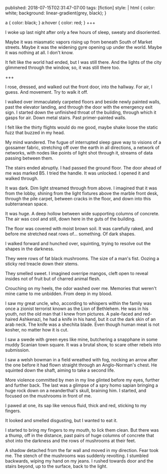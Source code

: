 published: 2018-07-15T02:31:47-07:00
tags:      [fiction]
style:     |
  html {
    color:      white;
    background: linear-gradient(grey, black);
  }

  a       { color: black; }
  a:hover { color: red;   }
+++

I woke up last night after only a few hours of sleep, sweaty and disoriented.

Maybe it was miasmatic vapors rising up from beneath South of Market streets. Maybe it was the widening gyre opening up under the world. Maybe it was nothing at all. I don't know.

It felt like the world had ended, but I was still there. And the lights of the city glimmered through the window, so, it was still there too.

+++

I rose, dressed, and walked out the front door, into the hallway. For air, I guess. And movement. Try to walk it off.

I walked over immaculately carpeted floors and beside newly painted walls, past the elevator landing, and through the door with the emergency exit sign. I started down the unfinished throat of the building, through which it gasps for air. Down metal stairs. Past primer-painted walls.

I felt like the thirty flights would do me good, maybe shake loose the static fuzz that buzzed in my head.

My mind wandered. The fugue of interrupted sleep gave way to visions of a gossamer fabric, stretching off over the earth in all directions, a network of networks, with nodes like points of light shot through it, streams of data passing between them.

The stairs ended abruptly. I had passed the ground floor. The door ahead of me was marked B5. I tried the handle. It was unlocked. I opened it and walked through.

It was dark. Dim light streamed through from above. I imagined that it was from the lobby, shining from the light fixtures above the marble front desk, through the pile carpet, between cracks in the floor, and down into this subterranean space.

It was huge. A deep hollow between wide supporting columns of concrete. The air was cool and still, down here in the guts of the building.

The floor was covered with moist brown soil. It was carefully raked, and before me stretched neat rows of… something. Of dark shapes.

I walked forward and hunched over, squinting, trying to resolve  out the shapes in the darkness.

They were rows of fat black mushrooms. The size of a man's fist. Oozing a sticky red treacle down their stems.

They smelled sweet. I imagined overripe mangos, cleft open to reveal insides not of fruit but of charred animal flesh.

Crouching on my heels, the odor washed over me. Memories that weren't mine came to me unbidden. From deep in my blood.

I saw my great uncle, who, according to whispers within the family was once a zionist terrorist known as the Lion of Bethlehem. He was in his youth, not the old man that I knew from pictures. A pale-faced and red-haired Ashkenazi, he had a knife in his hand, but it cut the dark skin of an arab neck. The knife was a shechita blade. Even though human meat is not kosher, no matter how it is cut.

I saw a swede with green eyes like mine, butchering a snapphane in some muddy Scanian town square. It was a brutal show, to scare other rebels into submission.

I saw a welsh bowman in a field wreathed with fog, nocking an arrow after the one before it had flown straight through an Anglo-Norman's chest. He squinted down the shaft, aiming to take a second life.

More violence committed by men in my line glinted before my eyes, further and further back. The last was a glimpse of a spry homo sapian bringing a huge rock down on a neanderthal's skull, braining him. I started, and focused on the mushrooms in front of me.

I pawed at one, its sap like venous fluid, thick and red, sticking to my fingers.

It looked and smelled disgusting, but I wanted to eat it.

I started to bring my fingers to my mouth, to lick them clean. But there was a thump, off in the distance, past pairs of huge columns of concrete that shot into the darkness and the rows of mushrooms at their feet.

A shadow detached from the far wall and moved in my direction. Fear took me. The stench of the mushrooms was suddenly revolting. I stumbled backwards, wiping my hand on my jeans. I rushed towards door and the stairs beyond, up to the surface, back to the light.

